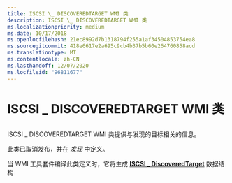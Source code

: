 ```yaml
---
title: ISCSI \_ DISCOVEREDTARGET WMI 类
description: ISCSI \_ DISCOVEREDTARGET WMI 类
ms.localizationpriority: medium
ms.date: 10/17/2018
ms.openlocfilehash: 21ec8992d7b1318794f255a1af34504853754ea8
ms.sourcegitcommit: 418e6617e2a695c9cb4b37b5b60e264760858acd
ms.translationtype: MT
ms.contentlocale: zh-CN
ms.lasthandoff: 12/07/2020
ms.locfileid: "96811677"
---
```

# <a name="iscsi_discoveredtarget-wmi-class"></a>ISCSI \_ DISCOVEREDTARGET WMI 类


## <span id="ddk_iscsi_discoveredtarget_wmi_class_kr"></span><span id="DDK_ISCSI_DISCOVEREDTARGET_WMI_CLASS_KR"></span>


ISCSI \_ DISCOVEREDTARGET WMI 类提供与发现的目标相关的信息。

此类已取消发布，并在 *发现* 中定义。

当 WMI 工具套件编译此类定义时，它将生成 [**ISCSI \_ DiscoveredTarget**](/windows-hardware/drivers/ddi/iscsifnd/ns-iscsifnd-_iscsi_discoveredtarget) 数据结构

 


